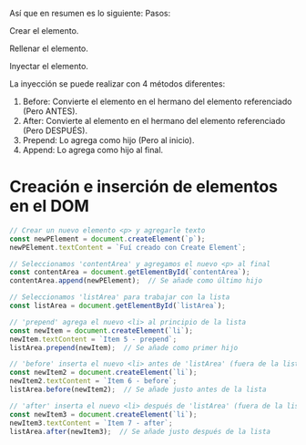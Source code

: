 Así que en resumen es lo siguiente: Pasos:

Crear el elemento.

Rellenar el elemento.

Inyectar el elemento.

La inyección se puede realizar con 4 métodos diferentes:

1. Before: Convierte el elemento en el hermano del elemento referenciado (Pero ANTES).
2. After: Convierte al elemento en el hermano del elemento referenciado (Pero DESPUÉS).
3. Prepend: Lo agrega como hijo (Pero al inicio).
4. Append: Lo agrega como hijo al final.

# Creación e inserción de elementos en el DOM

```javascript
// Crear un nuevo elemento <p> y agregarle texto
const newPElement = document.createElement(`p`);
newPElement.textContent = `Fuí creado con Create Element`;

// Seleccionamos 'contentArea' y agregamos el nuevo <p> al final
const contentArea = document.getElementById(`contentArea`);
contentArea.append(newPElement);  // Se añade como último hijo

// Seleccionamos 'listArea' para trabajar con la lista
const listArea = document.getElementById(`listArea`);

// 'prepend' agrega el nuevo <li> al principio de la lista
const newItem = document.createElement(`li`);
newItem.textContent = `Item 5 - prepend`;
listArea.prepend(newItem);  // Se añade como primer hijo

// 'before' inserta el nuevo <li> antes de 'listArea' (fuera de la lista)
const newItem2 = document.createElement(`li`);
newItem2.textContent = `Item 6 - before`;
listArea.before(newItem2);  // Se añade justo antes de la lista

// 'after' inserta el nuevo <li> después de 'listArea' (fuera de la lista)
const newItem3 = document.createElement(`li`);
newItem3.textContent = `Item 7 - after`;
listArea.after(newItem3);  // Se añade justo después de la lista
```
